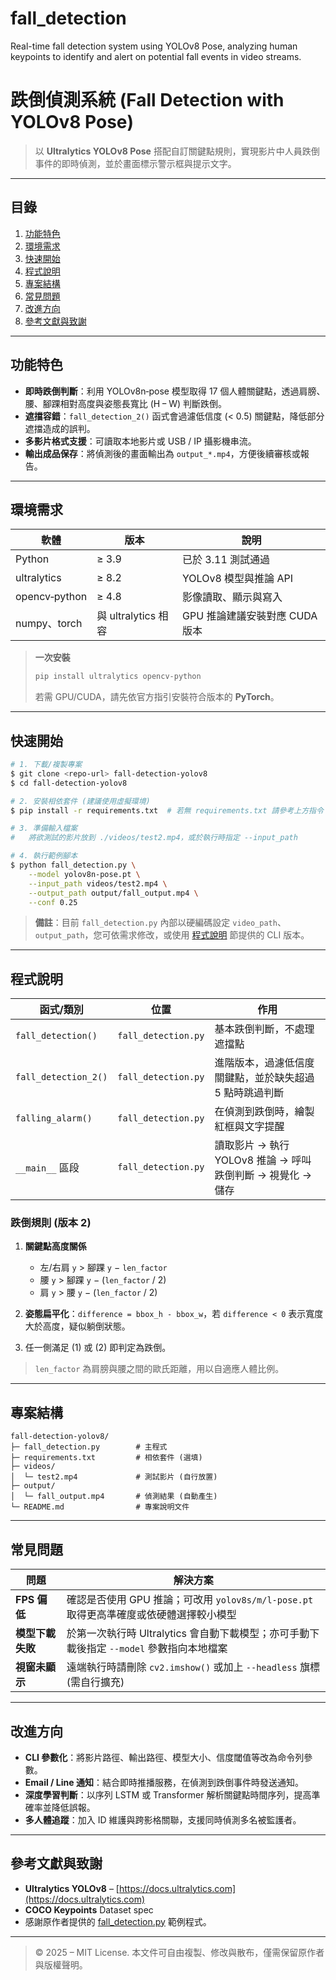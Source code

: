 # fall_detection
Real-time fall detection system using YOLOv8 Pose, analyzing human keypoints to identify and alert on potential fall events in video streams.

# 跌倒偵測系統 (Fall Detection with YOLOv8 Pose)

> 以 **Ultralytics YOLOv8 Pose** 搭配自訂關鍵點規則，實現影片中人員跌倒事件的即時偵測，並於畫面標示警示框與提示文字。

---

## 目錄

1. [功能特色](#功能特色)
2. [環境需求](#環境需求)
3. [快速開始](#快速開始)
4. [程式說明](#程式說明)
5. [專案結構](#專案結構)
6. [常見問題](#常見問題)
7. [改進方向](#改進方向)
8. [參考文獻與致謝](#參考文獻與致謝)

---

## 功能特色

* **即時跌倒判斷**：利用 YOLOv8n‑pose 模型取得 17 個人體關鍵點，透過肩膀、腰、腳踝相對高度與姿態長寬比 (H − W) 判斷跌倒。
* **遮擋容錯**：`fall_detection_2()` 函式會過濾低信度 (< 0.5) 關鍵點，降低部分遮擋造成的誤判。
* **多影片格式支援**：可讀取本地影片或 USB / IP 攝影機串流。
* **輸出成品保存**：將偵測後的畫面輸出為 `output_*.mp4`，方便後續審核或報告。

---

## 環境需求

| 軟體            | 版本               | 說明                   |
| ------------- | ---------------- | -------------------- |
| Python        | ≥ 3.9            | 已於 3.11 測試通過         |
| ultralytics   | ≥ 8.2            | YOLOv8 模型與推論 API     |
| opencv‑python | ≥ 4.8            | 影像讀取、顯示與寫入           |
| numpy、torch   | 與 ultralytics 相容 | GPU 推論建議安裝對應 CUDA 版本 |

> **一次安裝**
>
> ```bash
> pip install ultralytics opencv-python
> ```
>
> 若需 GPU/CUDA，請先依官方指引安裝符合版本的 **PyTorch**。

---

## 快速開始

```bash
# 1. 下載/複製專案
$ git clone <repo-url> fall-detection-yolov8
$ cd fall-detection-yolov8

# 2. 安裝相依套件 (建議使用虛擬環境)
$ pip install -r requirements.txt  # 若無 requirements.txt 請參考上方指令

# 3. 準備輸入檔案
#   將欲測試的影片放到 ./videos/test2.mp4，或於執行時指定 --input_path

# 4. 執行範例腳本
$ python fall_detection.py \
    --model yolov8n-pose.pt \
    --input_path videos/test2.mp4 \
    --output_path output/fall_output.mp4 \
    --conf 0.25
```

> **備註**：目前 `fall_detection.py` 內部以硬編碼設定 `video_path`、`output_path`，您可依需求修改，或使用 [程式說明](#程式說明) 節提供的 CLI 版本。

---

## 程式說明

| 函式/類別                | 位置                  | 作用                                      |
| -------------------- | ------------------- | --------------------------------------- |
| `fall_detection()`   | `fall_detection.py` | 基本跌倒判斷，不處理遮擋點                           |
| `fall_detection_2()` | `fall_detection.py` | 進階版本，過濾低信度關鍵點，並於缺失超過 5 點時跳過判斷           |
| `falling_alarm()`    | `fall_detection.py` | 在偵測到跌倒時，繪製紅框與文字提醒                       |
| `__main__` 區段        | `fall_detection.py` | 讀取影片 → 執行 YOLOv8 推論 → 呼叫跌倒判斷 → 視覺化 → 儲存 |

### 跌倒規則 (版本 2)

1. **關鍵點高度關係**

   * 左/右肩 `y` > 腳踝 `y` − `len_factor`
   * 腰 `y` > 腳踝 `y` − (`len_factor` / 2)
   * 肩 `y` > 腰 `y` − (`len_factor` / 2)
2. **姿態扁平化**：`difference = bbox_h - bbox_w`，若 `difference < 0` 表示寬度大於高度，疑似躺倒狀態。
3. 任一側滿足 (1) 或 (2) 即判定為跌倒。

> `len_factor` 為肩膀與腰之間的歐氏距離，用以自適應人體比例。

---

## 專案結構

```
fall-detection-yolov8/
├─ fall_detection.py        # 主程式
├─ requirements.txt         # 相依套件 (選填)
├─ videos/
│  └─ test2.mp4             # 測試影片 (自行放置)
├─ output/
│  └─ fall_output.mp4       # 偵測結果 (自動產生)
└─ README.md                # 專案說明文件
```

---

## 常見問題

| 問題         | 解決方案                                                      |
| ---------- | --------------------------------------------------------- |
| **FPS 偏低** | 確認是否使用 GPU 推論；可改用 `yolov8s/m/l-pose.pt` 取得更高準確度或依硬體選擇較小模型 |
| **模型下載失敗** | 於第一次執行時 Ultralytics 會自動下載模型；亦可手動下載後指定 `--model` 參數指向本地檔案  |
| **視窗未顯示**  | 遠端執行時請刪除 `cv2.imshow()` 或加上 `--headless` 旗標 (需自行擴充)       |

---

## 改進方向

* **CLI 參數化**：將影片路徑、輸出路徑、模型大小、信度閾值等改為命令列參數。
* **Email / Line 通知**：結合即時推播服務，在偵測到跌倒事件時發送通知。
* **深度學習判斷**：以序列 LSTM 或 Transformer 解析關鍵點時間序列，提高準確率並降低誤報。
* **多人體追蹤**：加入 ID 維護與跨影格關聯，支援同時偵測多名被監護者。

---

## 參考文獻與致謝

* **Ultralytics YOLOv8** – [https://docs.ultralytics.com](https://docs.ultralytics.com)
* **COCO Keypoints** Dataset spec
* 感謝原作者提供的 [fall\_detection.py](fall_detection.py) 範例程式。

---

> © 2025 – MIT License. 本文件可自由複製、修改與散布，僅需保留原作者與版權聲明。
